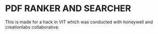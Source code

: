 # PDF RANKER AND SEARCHER

This is made for a hack in VIT which was conducted with honeywell and creationlabs collaborative.
